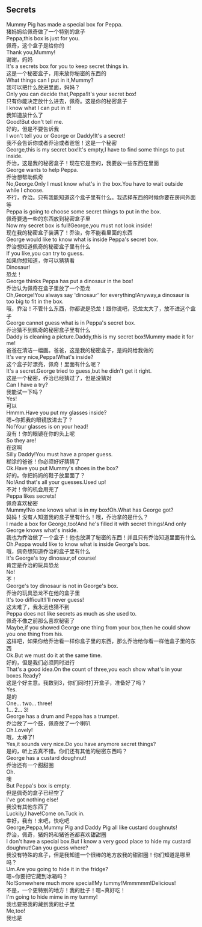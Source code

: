 ## Secrets

Mummy Pig has made a special box for Peppa.\
猪妈妈给佩奇做了一个特别的盒子\
Peppa,this box is just for you.\
佩奇，这个盒子是给你的\
Thank you,Mummy!\
谢谢，妈妈\
It's a secrets box for you to keep secret things in.\
这是一个秘密盒子，用来放你秘密的东西的\
What things can I put in it,Mummy?\
我可以把什么放进里面，妈妈？\
Only you can decide that,Peppa!It's your secret box!\
只有你能决定放什么进去，佩奇。这是你的秘密盒子\
I know what I can put in it!\
我知道放什么了\
Good!But don't tell me.\
好的，但是不要告诉我\
I won't tell you or George or Daddy!It's a secret!\
我不会告诉你或者乔治或者爸爸！这是一个秘密\
George,this is my secret box!It's empty,I have to find some things to put inside.\
乔治，这是我的秘密盒子！现在它是空的，我要放一些东西在里面\
George wants to help Peppa.\
乔治想帮助佩奇\
No,George.Only I must know what's in the box.You have to wait outside while I choose.\
不行，乔治。只有我能知道这个盒子里有什么。我选择东西的时候你要在房间外面等\
Peppa is going to choose some secret things to put in the box.\
佩奇要选一些的东西放到秘密盒子里\
Now my secret box is full!George,you must not look inside!\
现在我的秘密盒子装满了！乔治，你不能看里面的东西\
George would like to know what is inside Peppa's secret box.\
乔治想知道佩奇的秘密盒子里有什么\
If you like,you can try to guess.\
如果你想知道，你可以猜猜看\
Dinosaur!\
恐龙！\
George thinks Peppa has put a dinosaur in the box!\
乔治认为佩奇在盒子里放了一个恐龙\
Oh,George!You always say 'dinosaur' for everything!Anyway,a dinosaur is too big to fit in the box.\
哦，乔治！不管什么东西，你都说是恐龙！跟你说吧，恐龙太大了，放不进这个盒子\
George cannot guess what is in Peppa's secret box.\
乔治猜不到佩奇的秘密盒子里有什么\
Daddy is cleaning a picture.Daddy,this is my secret box!Mummy made it for me!\
爸爸在清洁一幅画。爸爸，这是我的秘密盒子，是妈妈给我做的\
It's very nice,Peppa!What's inside?\
这个盒子好漂亮，佩奇！里面有什么呢？\
It's a secret.George tried to guess,but he didn't get it right.\
这是一个秘密，乔治已经猜过了，但是没猜对\
Can I have a try?\
我能试一下吗？\
Yes!\
可以\
Hmmm.Have you put my glasses inside?\
嗯~你把我的眼镜放进去了？\
No!Your glasses is on your head!\
没有！你的眼镜在你的头上呢\
So they are!\
在这啊\
Silly Daddy!You must have a proper guess.\
糊涂的爸爸！你必须好好猜猜了\
Ok.Have you put Mummy's shoes in the box?\
好的。你把妈妈的鞋子放里面了？\
No!And that's all your guesses.Used up!\
不对！你的机会用完了\
Peppa likes secrets!\
佩奇喜欢秘密\
Mummy!No one knows what is in my box!Oh.What has George got?\
妈妈！没有人知道我的盒子里有什么！哦，乔治拿的是什么？\
I made a box for George,too!And he's filled it with secret things!And only George knows what's inside.\
我也为乔治做了一个盒子！他也放满了秘密的东西！并且只有乔治知道里面有什么\
Oh.Peppa would like to know what is inside George's box.\
哦，佩奇想知道乔治的盒子里有什么\
It's George's toy dinosaur,of course!\
肯定是乔治的玩具恐龙\
No!\
不！\
George's toy dinosaur is not in George's box.\
乔治的玩具恐龙不在他的盒子里\
It's too difficult!I'll never guess!\
这太难了，我永远也猜不到\
Peppa does not like secrets as much as she used to.\
佩奇不像之前那么喜欢秘密了\
Maybe,if you showed George one thing from your box,then he could show you one thing from his.\
这样吧，如果你给乔治看一样你盒子里的东西，那么乔治给你看一样他盒子里的东西\
Ok.But we must do it at the same time.\
好的，但是我们必须同时进行\
That's a good idea.On the count of three,you each show what's in your boxes.Ready?\
这是个好主意。我数到3，你们同时打开盒子，准备好了吗？\
Yes.\
是的\
One... two... three!\
1... 2... 3!\
George has a drum and Peppa has a trumpet.\
乔治放了一个鼓，佩奇放了一个喇叭\
Oh.Lovely!\
哦，太棒了!\
Yes,it sounds very nice.Do you have anymore secret things?\
是的，听上去真不错。你们还有其他的秘密东西吗？\
George has a custard doughnut!\
乔治还有一个甜甜圈\
Oh.\
噢\
But Peppa's box is empty.\
但是佩奇的盒子已经空了\
I've got nothing else!\
我没有其他东西了\
Luckily,I have!Come on.Tuck in.\
幸好，我有！来吧，快吃吧\
George,Peppa,Mummy Pig and Daddy Pig all like custard doughnuts!\
乔治，佩奇，猪妈妈和猪爸爸都喜欢甜甜圈\
I don't have a special box.But I know a very good place to hide my custard doughnut!Can you guess where?\
我没有特殊的盒子，但是我知道一个很棒的地方放我的甜甜圈！你们知道是哪里吗？\
Um.Are you going to hide it in the fridge?\
嗯~你要把它藏到冰箱吗？\
No!Somewhere much more special!My tummy!Mmmmmm!Delicious!\
不是，一个更特别的地方！我的肚子！嗯~真好吃！\
I'm going to hide mime in my tummy!\
我也要把我的藏到我的肚子里\
Me,too!\
我也是